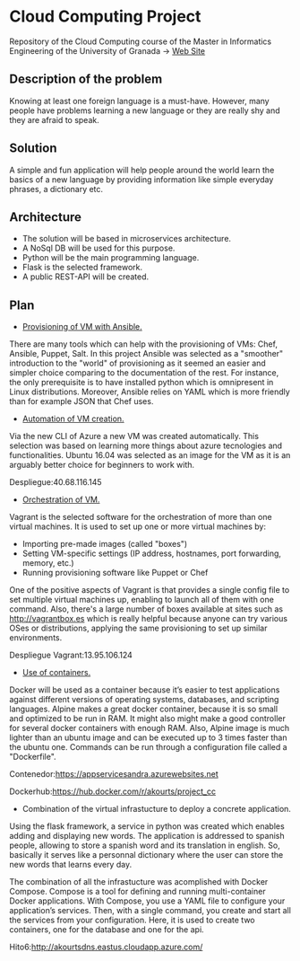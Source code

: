 Cloud Computing Project 
======

Repository of the Cloud Computing course of the Master in Informatics Engineering of the University of Granada -> [Web Site](https://akourts.github.io/Project_CC/) 

## Description of the problem

Knowing at least one foreign language is a must-have. However, many people have problems learning a new language or they are really shy and they are afraid to speak.

## Solution

A simple and fun application will help people around the world learn the basics of a new language by providing information like simple everyday phrases, a dictionary etc.

## Architecture

- The solution will be based in microservices architecture.
- A NoSql DB will be used for this purpose.
- Python will be the main programming language.
- Flask is the selected framework.
- A public REST-API will be created.

## Plan

* [Provisioning of VM with Ansible.](https://github.com/AKourts/Project_CC/tree/master/provision/ansible) 

There are many tools which can help with the provisioning of VMs: Chef, Ansible, Puppet, Salt. In this project Ansible was selected as a "smoother" introduction to the "world" of provisioning as it seemed an easier and simpler choice comparing to the documentation of the rest. For instance, the only prerequisite is to have installed python which is omnipresent in Linux distributions. Moreover, Ansible relies on YAML which is more friendly than for example JSON that Chef uses.

* [Automation of VM creation.](https://github.com/AKourts/Project_CC/tree/master/automation/README.md) 

Via the new CLI of Azure a new VM was created automatically. This selection was based on learning more things about azure tecnologies and functionalities. Ubuntu 16.04 was selected as an image for the VM as it is an arguably better choice for beginners to work with.

Despliegue:40.68.116.145

* [Orchestration of VM.](https://github.com/AKourts/Project_CC/tree/master/orquestacion/README.md)

Vagrant is the selected software for the orchestration of more than one virtual machines. It is used to set up one or more virtual machines by:

  - Importing pre-made images (called "boxes")
  - Setting VM-specific settings (IP address, hostnames, port forwarding, memory, etc.)
  - Running provisioning software like Puppet or Chef

One of the positive aspects of Vagrant is that provides a single config file to set multiple virtual machines up, enabling to launch all of them with one command. Also, there's a large number of boxes available at sites such as http://vagrantbox.es which is really helpful because anyone can try various OSes or distributions, applying the same provisioning to set up similar environments.

Despliegue Vagrant:13.95.106.124

* [Use of containers.](https://github.com/AKourts/Project_CC/tree/master/contenedores/README.md)

Docker will be used as a container because it’s easier to test applications against different versions of operating systems, databases, and scripting languages. Alpine makes a great docker container, because it is so small and optimized to be run in RAM. It might also might make a good controller for several docker containers with enough RAM. Also, Alpine image is much lighter than an ubuntu image and can be executed up to 3 times faster than the ubuntu one. Commands can be run through a configuration file called a "Dockerfile". 

Contenedor:https://appservicesandra.azurewebsites.net

Dockerhub:https://hub.docker.com/r/akourts/project_cc

* Combination of the virtual infrastucture to deploy a concrete application.

Using the flask framework, a service in python was created which enables adding and displaying new words. The application is addressed to spanish people, allowing to store a spanish word and its translation in english. So, basically it serves like a personnal dictionary where the user can store the new words that learns every day.

The combination of all the infrastucture was acomplished with Docker Compose. Compose is a tool for defining and running multi-container Docker applications. With Compose, you use a YAML file to configure your application’s services. Then, with a single command, you create and start all the services from your configuration. Here, it is used to create two containers, one for the database and one for the api.

Hito6:http://akourtsdns.eastus.cloudapp.azure.com/
